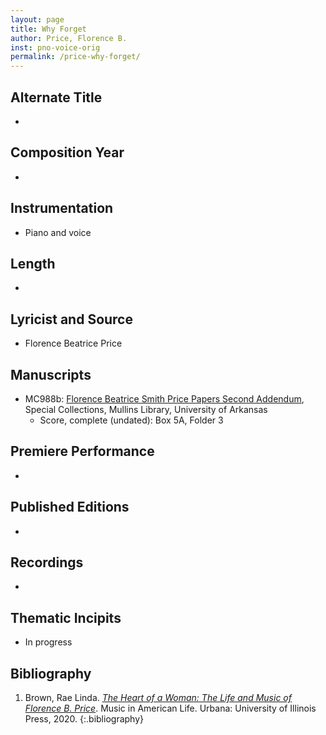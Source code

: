 ```yaml
---
layout: page
title: Why Forget
author: Price, Florence B.
inst: pno-voice-orig
permalink: /price-why-forget/
---
```


## Alternate Title
- 

## Composition Year
- 

## Instrumentation
- Piano and voice

## Length
- 

## Lyricist and Source
- Florence Beatrice Price

## Manuscripts
- MC988b: <a href="https://uark.as.atlas-sys.com/repositories/2/resources/696/" target="_blank">Florence Beatrice Smith Price Papers Second Addendum</a>, Special Collections, Mullins Library, University of Arkansas
    * Score, complete (undated): Box 5A, Folder 3

## Premiere Performance
- 

## Published Editions
- 

## Recordings
- 

## Thematic Incipits
- In progress

## Bibliography
1. Brown, Rae Linda. <a href="https://www.worldcat.org/title/1122800180" target="_blank">*The Heart of a Woman: The Life and Music of Florence B. Price*</a>. Music in American Life. Urbana: University of Illinois Press, 2020.
{:.bibliography}
